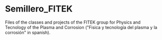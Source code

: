 # Semillero_FITEK
Files of the classes and projects of the FITEK group for Physics and Tecnology of the Plasma and Corrosion ("Fisica y tecnología del plasma y la corrosión" in spanish).
